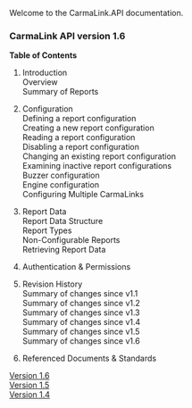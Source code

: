 Welcome to the CarmaLink.API documentation. 

<h3>CarmaLink API version 1.6</h3>  
<b>Table of Contents</b>  
  
1. Introduction  
Overview  
Summary of Reports  
  
2. Configuration  
Defining a report configuration  
Creating a new report configuration  
Reading a report configuration  
Disabling a report configuration  
Changing an existing report configuration  
Examining inactive report configurations  
Buzzer configuration  
Engine configuration  
Configuring Multiple CarmaLinks  

3. Report Data  
Report Data Structure  
Report Types  
Non-Configurable Reports  
Retrieving Report Data  

4. Authentication & Permissions  

5. Revision History  
Summary of changes since v1.1  
Summary of changes since v1.2  
Summary of changes since v1.3  
Summary of changes since v1.4  
Summary of changes since v1.5  
Summary of changes since v1.6  

6. Referenced Documents & Standards  


<a href="https://github.com/CarmaSys/CarmaLinkAPI/tree/1.6">Version 1.6</a>  
<a href="https://github.com/CarmaSys/CarmaLinkAPI/tree/1.5">Version 1.5</a>  
<a href="https://github.com/CarmaSys/CarmaLinkAPI/tree/1.4">Version 1.4</a>  
